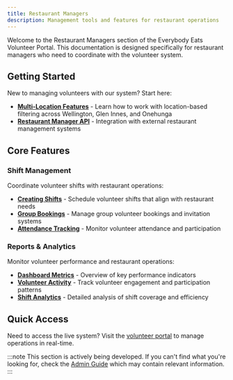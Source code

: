 ```yaml
---
title: Restaurant Managers
description: Management tools and features for restaurant operations
---
```


Welcome to the Restaurant Managers section of the Everybody Eats Volunteer Portal. This documentation is designed specifically for restaurant managers who need to coordinate with the volunteer system.

## Getting Started

New to managing volunteers with our system? Start here:

- **[Multi-Location Features](/location-management/location-filtering/)** - Learn how to work with location-based filtering across Wellington, Glen Innes, and Onehunga
- **[Restaurant Manager API](/location-management/restaurant-manager-api/)** - Integration with external restaurant management systems

## Core Features

### Shift Management
Coordinate volunteer shifts with restaurant operations:

- **[Creating Shifts](/shift-management/creating-shifts/)** - Schedule volunteer shifts that align with restaurant needs
- **[Group Bookings](/shift-management/group-bookings/)** - Manage group volunteer bookings and invitation systems
- **[Attendance Tracking](/shift-management/attendance-tracking/)** - Monitor volunteer attendance and participation

### Reports & Analytics
Monitor volunteer performance and restaurant operations:

- **[Dashboard Metrics](/reports-analytics/dashboard-metrics/)** - Overview of key performance indicators
- **[Volunteer Activity](/reports-analytics/volunteer-activity/)** - Track volunteer engagement and participation patterns
- **[Shift Analytics](/reports-analytics/shift-analytics/)** - Detailed analysis of shift coverage and efficiency

## Quick Access

Need to access the live system? Visit the [volunteer portal](http://localhost:3000) to manage operations in real-time.

:::note
This section is actively being developed. If you can't find what you're looking for, check the [Admin Guide](/) which may contain relevant information.
:::